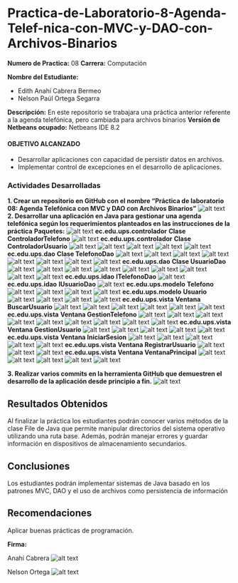 # Practica-de-Laboratorio-8-Agenda-Telef-nica-con-MVC-y-DAO-con-Archivos-Binarios

**Numero de Practica:**
08
**Carrera:** 
Computación

**Nombre del Estudiante:**

* Edith Anahí Cabrera Bermeo
* Nelson Paúl Ortega Segarra

**Descripción:**
En este repositorio se trabajara una práctica anterior referente a la agenda telefónica, pero cambiada para archivos binarios
**Versión de Netbeans ocupado:** 
Netbeans IDE 8.2

#### OBJETIVO ALCANZADO
*	Desarrollar aplicaciones con capacidad de persistir datos en archivos.  
*	Implementar control de excepciones en el desarrollo de aplicaciones. 

### Actividades Desarrolladas
**1. Crear un repositorio en GitHub con el nombre “Práctica de laboratorio 08: Agenda Telefónica con MVC y DAO con Archivos Binarios”**
![alt text](https://github.com/orteganelson/Practica-de-Laboratorio-8-Agenda-Telef-nica-con-MVC-y-DAO-con-Archivos-Binarios/blob/master/Capturas/Captura1.png)
**2. Desarrollar una aplicación en Java para gestionar una agenda telefónica según los requerimientos planteados en las instrucciones de la práctica**
**Paquetes:**
![alt text](https://github.com/orteganelson/Practica-de-Laboratorio-8-Agenda-Telef-nica-con-MVC-y-DAO-con-Archivos-Binarios/blob/master/Capturas/Captura2.png)
**ec.edu.ups.controlador**
**Clase ControladorTelefono**
![alt text](https://github.com/orteganelson/Practica-de-Laboratorio-8-Agenda-Telef-nica-con-MVC-y-DAO-con-Archivos-Binarios/blob/master/Capturas/Captura3.png)
**ec.edu.ups.controlador**
**Clase ControladorUsuario**
![alt text](https://github.com/orteganelson/Practica-de-Laboratorio-8-Agenda-Telef-nica-con-MVC-y-DAO-con-Archivos-Binarios/blob/master/Capturas/Captura4.png)
![alt text](https://github.com/orteganelson/Practica-de-Laboratorio-8-Agenda-Telef-nica-con-MVC-y-DAO-con-Archivos-Binarios/blob/master/Capturas/Captura5.png)
![alt text](https://github.com/orteganelson/Practica-de-Laboratorio-8-Agenda-Telef-nica-con-MVC-y-DAO-con-Archivos-Binarios/blob/master/Capturas/Captura6.png)
![alt text](https://github.com/orteganelson/Practica-de-Laboratorio-8-Agenda-Telef-nica-con-MVC-y-DAO-con-Archivos-Binarios/blob/master/Capturas/Captura7.png)
![alt text](https://github.com/orteganelson/Practica-de-Laboratorio-8-Agenda-Telef-nica-con-MVC-y-DAO-con-Archivos-Binarios/blob/master/Capturas/Captura8.png)
**ec.edu.ups.dao**
**Clase TelefonoDao**
![alt text](https://github.com/orteganelson/Practica-de-Laboratorio-8-Agenda-Telef-nica-con-MVC-y-DAO-con-Archivos-Binarios/blob/master/Capturas/Captura9.png)
![alt text](https://github.com/orteganelson/Practica-de-Laboratorio-8-Agenda-Telef-nica-con-MVC-y-DAO-con-Archivos-Binarios/blob/master/Capturas/Captura10.png)
![alt text](https://github.com/orteganelson/Practica-de-Laboratorio-8-Agenda-Telef-nica-con-MVC-y-DAO-con-Archivos-Binarios/blob/master/Capturas/Captura11.png)
![alt text](https://github.com/orteganelson/Practica-de-Laboratorio-8-Agenda-Telef-nica-con-MVC-y-DAO-con-Archivos-Binarios/blob/master/Capturas/Captura12.png)
![alt text](https://github.com/orteganelson/Practica-de-Laboratorio-8-Agenda-Telef-nica-con-MVC-y-DAO-con-Archivos-Binarios/blob/master/Capturas/Captura13.png)
![alt text](https://github.com/orteganelson/Practica-de-Laboratorio-8-Agenda-Telef-nica-con-MVC-y-DAO-con-Archivos-Binarios/blob/master/Capturas/Captura14.png)
![alt text](https://github.com/orteganelson/Practica-de-Laboratorio-8-Agenda-Telef-nica-con-MVC-y-DAO-con-Archivos-Binarios/blob/master/Capturas/Captura15.png)
![alt text](https://github.com/orteganelson/Practica-de-Laboratorio-8-Agenda-Telef-nica-con-MVC-y-DAO-con-Archivos-Binarios/blob/master/Capturas/Captura16.png)
**ec.edu.ups.dao**
**Clase UsuarioDao**
![alt text](https://github.com/orteganelson/Practica-de-Laboratorio-8-Agenda-Telef-nica-con-MVC-y-DAO-con-Archivos-Binarios/blob/master/Capturas/Captura17.png)
![alt text](https://github.com/orteganelson/Practica-de-Laboratorio-8-Agenda-Telef-nica-con-MVC-y-DAO-con-Archivos-Binarios/blob/master/Capturas/Captura18.png)
![alt text](https://github.com/orteganelson/Practica-de-Laboratorio-8-Agenda-Telef-nica-con-MVC-y-DAO-con-Archivos-Binarios/blob/master/Capturas/Captura19.png)
![alt text](https://github.com/orteganelson/Practica-de-Laboratorio-8-Agenda-Telef-nica-con-MVC-y-DAO-con-Archivos-Binarios/blob/master/Capturas/Captura20.png)
![alt text](https://github.com/orteganelson/Practica-de-Laboratorio-8-Agenda-Telef-nica-con-MVC-y-DAO-con-Archivos-Binarios/blob/master/Capturas/Captura21.png)
![alt text](https://github.com/orteganelson/Practica-de-Laboratorio-8-Agenda-Telef-nica-con-MVC-y-DAO-con-Archivos-Binarios/blob/master/Capturas/Captura22.png)
![alt text](https://github.com/orteganelson/Practica-de-Laboratorio-8-Agenda-Telef-nica-con-MVC-y-DAO-con-Archivos-Binarios/blob/master/Capturas/Captura23.png)
![alt text](https://github.com/orteganelson/Practica-de-Laboratorio-8-Agenda-Telef-nica-con-MVC-y-DAO-con-Archivos-Binarios/blob/master/Capturas/Captura24.png)
![alt text](https://github.com/orteganelson/Practica-de-Laboratorio-8-Agenda-Telef-nica-con-MVC-y-DAO-con-Archivos-Binarios/blob/master/Capturas/Captura25.png)
**ec.edu.ups.idao**
**ITelefonoDao**
![alt text](https://github.com/orteganelson/Practica-de-Laboratorio-8-Agenda-Telef-nica-con-MVC-y-DAO-con-Archivos-Binarios/blob/master/Capturas/Captura26.png)
**ec.edu.ups.idao**
**IUsuarioDao**
![alt text](https://github.com/orteganelson/Practica-de-Laboratorio-8-Agenda-Telef-nica-con-MVC-y-DAO-con-Archivos-Binarios/blob/master/Capturas/Captura27.png)
**ec.edu.ups.modelo**
**Telefono**
![alt text](https://github.com/orteganelson/Practica-de-Laboratorio-8-Agenda-Telef-nica-con-MVC-y-DAO-con-Archivos-Binarios/blob/master/Capturas/Captura28.png)
![alt text](https://github.com/orteganelson/Practica-de-Laboratorio-8-Agenda-Telef-nica-con-MVC-y-DAO-con-Archivos-Binarios/blob/master/Capturas/Captura29.png)
![alt text](https://github.com/orteganelson/Practica-de-Laboratorio-8-Agenda-Telef-nica-con-MVC-y-DAO-con-Archivos-Binarios/blob/master/Capturas/Captura30.png)
![alt text](https://github.com/orteganelson/Practica-de-Laboratorio-8-Agenda-Telef-nica-con-MVC-y-DAO-con-Archivos-Binarios/blob/master/Capturas/Captura31.png)
**ec.edu.ups.modelo**
**Usuario**
![alt text](https://github.com/orteganelson/Practica-de-Laboratorio-8-Agenda-Telef-nica-con-MVC-y-DAO-con-Archivos-Binarios/blob/master/Capturas/Captura32.png)
![alt text](https://github.com/orteganelson/Practica-de-Laboratorio-8-Agenda-Telef-nica-con-MVC-y-DAO-con-Archivos-Binarios/blob/master/Capturas/Captura33.png)
![alt text](https://github.com/orteganelson/Practica-de-Laboratorio-8-Agenda-Telef-nica-con-MVC-y-DAO-con-Archivos-Binarios/blob/master/Capturas/Captura34.png)
![alt text](https://github.com/orteganelson/Practica-de-Laboratorio-8-Agenda-Telef-nica-con-MVC-y-DAO-con-Archivos-Binarios/blob/master/Capturas/Captura35.png)
**ec.edu.ups.vista**
**Ventana BuscarUsuario**
![alt text](https://github.com/orteganelson/Practica-de-Laboratorio-8-Agenda-Telef-nica-con-MVC-y-DAO-con-Archivos-Binarios/blob/master/Capturas/Captura36.png)
![alt text](https://github.com/orteganelson/Practica-de-Laboratorio-8-Agenda-Telef-nica-con-MVC-y-DAO-con-Archivos-Binarios/blob/master/Capturas/Captura37.png)
![alt text](https://github.com/orteganelson/Practica-de-Laboratorio-8-Agenda-Telef-nica-con-MVC-y-DAO-con-Archivos-Binarios/blob/master/Capturas/Captura38.png)
![alt text](https://github.com/orteganelson/Practica-de-Laboratorio-8-Agenda-Telef-nica-con-MVC-y-DAO-con-Archivos-Binarios/blob/master/Capturas/Captura39.png)
![alt text](https://github.com/orteganelson/Practica-de-Laboratorio-8-Agenda-Telef-nica-con-MVC-y-DAO-con-Archivos-Binarios/blob/master/Capturas/Captura40.png)
![alt text](https://github.com/orteganelson/Practica-de-Laboratorio-8-Agenda-Telef-nica-con-MVC-y-DAO-con-Archivos-Binarios/blob/master/Capturas/Captura41.png)
**ec.edu.ups.vista**
**Ventana GestionTelefono**
![alt text](https://github.com/orteganelson/Practica-de-Laboratorio-8-Agenda-Telef-nica-con-MVC-y-DAO-con-Archivos-Binarios/blob/master/Capturas/Captura42.png)
![alt text](https://github.com/orteganelson/Practica-de-Laboratorio-8-Agenda-Telef-nica-con-MVC-y-DAO-con-Archivos-Binarios/blob/master/Capturas/Captura43.png)
![alt text](https://github.com/orteganelson/Practica-de-Laboratorio-8-Agenda-Telef-nica-con-MVC-y-DAO-con-Archivos-Binarios/blob/master/Capturas/Captura44.png)
![alt text](https://github.com/orteganelson/Practica-de-Laboratorio-8-Agenda-Telef-nica-con-MVC-y-DAO-con-Archivos-Binarios/blob/master/Capturas/Captura45.png)
![alt text](https://github.com/orteganelson/Practica-de-Laboratorio-8-Agenda-Telef-nica-con-MVC-y-DAO-con-Archivos-Binarios/blob/master/Capturas/Captura46.png)
![alt text](https://github.com/orteganelson/Practica-de-Laboratorio-8-Agenda-Telef-nica-con-MVC-y-DAO-con-Archivos-Binarios/blob/master/Capturas/Captura47.png)
![alt text](https://github.com/orteganelson/Practica-de-Laboratorio-8-Agenda-Telef-nica-con-MVC-y-DAO-con-Archivos-Binarios/blob/master/Capturas/Captura48.png)
![alt text](https://github.com/orteganelson/Practica-de-Laboratorio-8-Agenda-Telef-nica-con-MVC-y-DAO-con-Archivos-Binarios/blob/master/Capturas/Captura49.png)
![alt text](https://github.com/orteganelson/Practica-de-Laboratorio-8-Agenda-Telef-nica-con-MVC-y-DAO-con-Archivos-Binarios/blob/master/Capturas/Captura50.png)
**ec.edu.ups.vista**
**Ventana GestionUsuario**
![alt text](https://github.com/orteganelson/Practica-de-Laboratorio-8-Agenda-Telef-nica-con-MVC-y-DAO-con-Archivos-Binarios/blob/master/Capturas/Captura51.png)
![alt text](https://github.com/orteganelson/Practica-de-Laboratorio-8-Agenda-Telef-nica-con-MVC-y-DAO-con-Archivos-Binarios/blob/master/Capturas/Captura52.png)
![alt text](https://github.com/orteganelson/Practica-de-Laboratorio-8-Agenda-Telef-nica-con-MVC-y-DAO-con-Archivos-Binarios/blob/master/Capturas/Captura53.png)
![alt text](https://github.com/orteganelson/Practica-de-Laboratorio-8-Agenda-Telef-nica-con-MVC-y-DAO-con-Archivos-Binarios/blob/master/Capturas/Captura54.png)
![alt text](https://github.com/orteganelson/Practica-de-Laboratorio-8-Agenda-Telef-nica-con-MVC-y-DAO-con-Archivos-Binarios/blob/master/Capturas/Captura55.png)
**ec.edu.ups.vista**
**Ventana IniciarSesion**
![alt text](https://github.com/orteganelson/Practica-de-Laboratorio-8-Agenda-Telef-nica-con-MVC-y-DAO-con-Archivos-Binarios/blob/master/Capturas/Captura56.png)
![alt text](https://github.com/orteganelson/Practica-de-Laboratorio-8-Agenda-Telef-nica-con-MVC-y-DAO-con-Archivos-Binarios/blob/master/Capturas/Captura57.png)
![alt text](https://github.com/orteganelson/Practica-de-Laboratorio-8-Agenda-Telef-nica-con-MVC-y-DAO-con-Archivos-Binarios/blob/master/Capturas/Captura58.png)
![alt text](https://github.com/orteganelson/Practica-de-Laboratorio-8-Agenda-Telef-nica-con-MVC-y-DAO-con-Archivos-Binarios/blob/master/Capturas/Captura59.png)
![alt text](https://github.com/orteganelson/Practica-de-Laboratorio-8-Agenda-Telef-nica-con-MVC-y-DAO-con-Archivos-Binarios/blob/master/Capturas/Captura60.png)
**ec.edu.ups.vista**
**Ventana RegistrarUsuario**
![alt text](https://github.com/orteganelson/Practica-de-Laboratorio-8-Agenda-Telef-nica-con-MVC-y-DAO-con-Archivos-Binarios/blob/master/Capturas/Captura61.png)
![alt text](https://github.com/orteganelson/Practica-de-Laboratorio-8-Agenda-Telef-nica-con-MVC-y-DAO-con-Archivos-Binarios/blob/master/Capturas/Captura62.png)
![alt text](https://github.com/orteganelson/Practica-de-Laboratorio-8-Agenda-Telef-nica-con-MVC-y-DAO-con-Archivos-Binarios/blob/master/Capturas/Captura63.png)
**ec.edu.ups.vista**
**Ventana VentanaPrincipal**
![alt text](https://github.com/orteganelson/Practica-de-Laboratorio-8-Agenda-Telef-nica-con-MVC-y-DAO-con-Archivos-Binarios/blob/master/Capturas/Captura64.png)
![alt text](https://github.com/orteganelson/Practica-de-Laboratorio-8-Agenda-Telef-nica-con-MVC-y-DAO-con-Archivos-Binarios/blob/master/Capturas/Captura65.png)
![alt text](https://github.com/orteganelson/Practica-de-Laboratorio-8-Agenda-Telef-nica-con-MVC-y-DAO-con-Archivos-Binarios/blob/master/Capturas/Captura66.png)
![alt text](https://github.com/orteganelson/Practica-de-Laboratorio-8-Agenda-Telef-nica-con-MVC-y-DAO-con-Archivos-Binarios/blob/master/Capturas/Captura67.png)
![alt text](https://github.com/orteganelson/Practica-de-Laboratorio-8-Agenda-Telef-nica-con-MVC-y-DAO-con-Archivos-Binarios/blob/master/Capturas/Captura68.png)

**3.	Realizar varios commits en la herramienta GitHub que demuestren el desarrollo de la aplicación desde principio a fin.**
![alt text](https://github.com/orteganelson/Practica-de-Laboratorio-8-Agenda-Telef-nica-con-MVC-y-DAO-con-Archivos-Binarios/blob/master/Capturas/Captura69.png)

## Resultados Obtenidos
Al finalizar la práctica los estudiantes podrán conocer varios métodos de la clase File de Java que permite manipular directorios del sistema operativo utilizando una ruta base. Además, podrán manejar errores y guardar información en dispositivos de almacenamiento secundarios.

## Conclusiones
Los estudiantes podrán implementar sistemas de Java basado en los patrones MVC, DAO y el uso de archivos como persistencia de información

## Recomendaciones
Aplicar buenas prácticas de programación.

**Firma:**

Anahí Cabrera
![alt text](https://github.com/orteganelson/Practica-de-Laboratorio-8-Agenda-Telef-nica-con-MVC-y-DAO-con-Archivos-Binarios/blob/master/Capturas/Captura70.png)

Nelson Ortega
![alt text](https://github.com/orteganelson/Practica-de-Laboratorio-8-Agenda-Telef-nica-con-MVC-y-DAO-con-Archivos-Binarios/blob/master/Capturas/Captura71.png)
